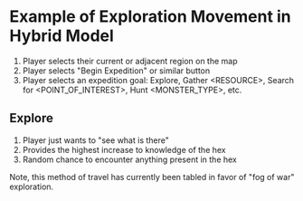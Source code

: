 # Example of Exploration Movement in Hybrid Model

1. Player selects their current or adjacent region on the map
2. Player selects "Begin Expedition" or similar button
3. Player selects an expedition goal: Explore, Gather \<RESOURCE>, Search for \<POINT_OF_INTEREST>, Hunt \<MONSTER_TYPE>, etc.

## Explore

1. Player just wants to "see what is there"
2. Provides the highest increase to knowledge of the hex
3. Random chance to encounter anything present in the hex

Note, this method of travel has currently been tabled in favor of "fog of war" exploration.
